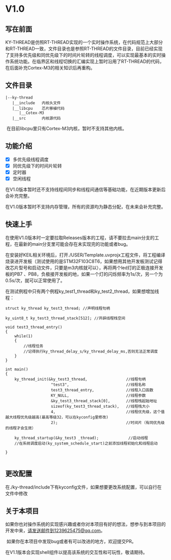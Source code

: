 # V1.0

## 写在前面

​	KY-THREAD是仿照RT-THREAD实现的一个实时操作系统，在代码规范上大部分和RT-THREAD一致，文件目录也是参照RT-THREAD的文件目录，目前已经实现了支持多优先级和同优先级下的时间片轮转的线程调度，可以实现最基本的实时操作系统功能。在临界区和线程切换的汇编实现上暂时沿用了RT-THREAD的代码，在后面补充Cortex-M3的相关知识后再重构。

## 文件目录

```
|--ky-thread
   |__include	内核头文件
   |__libcpu	芯片移植代码
   	  |__Cotex-M3
   |__src		内核源代码
```

​	在目前libcpu里只有Cortex-M3内核，暂时不支持其他内核。

## 功能介绍

- [x] 多优先级线程调度
- [x] 同优先级下的时间片轮转
- [x] 定时器
- [x] 空闲线程

​	在V1.0版本暂时还不支持线程间同步和线程间通信等基础功能，在近期版本更新后会补充完整。

​	在V1.0版本暂时不支持内存管理，所有的资源均为静态分配，在未来会补充完整。

## 快速上手


​	在使用V1.0版本时一定要拉取Releases版本的工程，请不要拉去main分支的工程，在最新的main分支里可能会存在未实现完的功能或者bug。


​	在安装好KEIL相关环境后，打开./USER/Template.uvprojx工程文件，将工程编译烧录进开发板（测试使用的是STM32F103C8T6，如果想用其他开发板测试记得改芯片型号和启动文件，只要是m3内核就可以），再将两个led灯的正极连接开发板的PB7 、PB8，负极接开发板的地，如果一个灯的闪烁频率为1s/次，另一个为0.5s/次，就可以正常使用了。

​	在测试例程中只有两个例程ky_test1_thread和ky_test2_thread，如果想增加线程：

```
struct ky_thread ky_test3_thread; //声明线程句柄

ky_uint8_t ky_test3_thread_stack[512]; //开辟线程栈空间

void test3_thread_entry()
{
	while(1)
	{
		//线程任务
		//记得执行ky_thread_delay_s/ky_thread_delay_ms,否则无法正常调度
	}
}

int main()
{
	ky_thread_init(&ky_test3_thread,       			 //线程句柄
					"test3",						 //线程名称
					test3_thread_entry,				 //线程入口函数
					KY_NULL,						 //线程参数
					&ky_test3_thread_stack[0],		 //线程栈起始地址
					sizeof(ky_test3_thread_stack),	 //线程栈大小
					4,								 //线程优先级，这个值越大线程优先级越高(最高等级32，可以在kyconfig里修改)
					2);								 //时间片（有同优先级的线程才会生效）
					
	ky_thread_startup(&ky_test3 _thread);             //启动线程
	//在系统调度启动(ky_system_schedule_start)之前添加线程初始化和线程启动

}


```

## 更改配置

​	在./ky-thread/include下有kyconfig文件，如果想要更改系统配置，可以自行在文件中修改

## 关于本项目

​	如果你也对操作系统的实现感兴趣或者你对本项目有好的想法，想参与到本项目的开发中来，请发送邮件到1239625475@qq.com。

​	如果你在本项目中发现bug或者有可以改进的地方，欢迎提交PR。

​	在V1.1版本会实现shell组件以提高该系统的交互性和可玩性，敬请期待。

